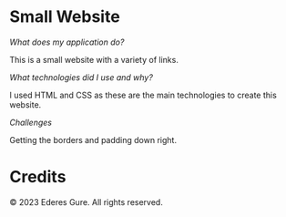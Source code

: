 # Small Website

*What does my application do?*

This is a small website with a variety of links.

*What technologies did I use and why?*

I used HTML and CSS as these are the main technologies to create this website.

*Challenges*

Getting the borders and padding down right.

# Credits

&copy; 2023 Ederes Gure. All rights reserved.
